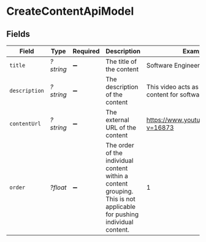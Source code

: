 # CreateContentApiModel


## Fields

| Field                                                                                                                 | Type                                                                                                                  | Required                                                                                                              | Description                                                                                                           | Example                                                                                                               |
| --------------------------------------------------------------------------------------------------------------------- | --------------------------------------------------------------------------------------------------------------------- | --------------------------------------------------------------------------------------------------------------------- | --------------------------------------------------------------------------------------------------------------------- | --------------------------------------------------------------------------------------------------------------------- |
| `title`                                                                                                               | *?string*                                                                                                             | :heavy_minus_sign:                                                                                                    | The title of the content                                                                                              | Software Engineer Lv 1                                                                                                |
| `description`                                                                                                         | *?string*                                                                                                             | :heavy_minus_sign:                                                                                                    | The description of the content                                                                                        | This video acts as learning content for software engineers.                                                           |
| `contentUrl`                                                                                                          | *?string*                                                                                                             | :heavy_minus_sign:                                                                                                    | The external URL of the content                                                                                       | https://www.youtube.com/watch?v=16873                                                                                 |
| `order`                                                                                                               | *?float*                                                                                                              | :heavy_minus_sign:                                                                                                    | The order of the individual content within a content grouping. This is not applicable for pushing individual content. | 1                                                                                                                     |